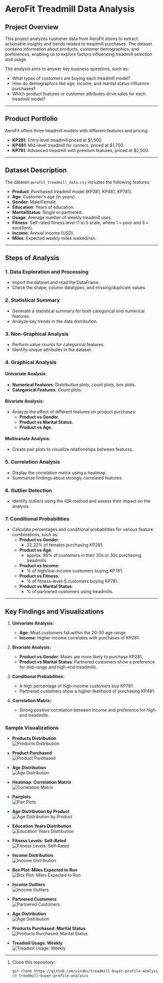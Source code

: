 # **AeroFit Treadmill Data Analysis**

## **Project Overview**
This project analyzes customer data from AeroFit stores to extract actionable insights and trends related to treadmill purchases. The dataset contains information about products, customer demographics, and preferences, enabling us to explore factors influencing treadmill selection and usage.  

The analysis aims to answer key business questions, such as:  
- What types of customers are buying each treadmill model?  
- How do demographics like age, income, and marital status influence purchases?  
- Which product features or customer attributes drive sales for each treadmill model?  

---

## **Product Portfolio**
AeroFit offers three treadmill models with different features and pricing:
- **KP281**: Entry-level treadmill priced at $1,500.
- **KP481**: Mid-level treadmill for runners, priced at $1,750.
- **KP781**: Advanced treadmill with premium features, priced at $2,500.

---

## **Dataset Description**
The dataset `aerofit_treadmill_data.csv` includes the following features:  
- **Product**: Purchased treadmill model (KP281, KP481, KP781).  
- **Age**: Customer's age (in years).  
- **Gender**: Male/Female.  
- **Education**: Years of education.  
- **MaritalStatus**: Single or partnered.  
- **Usage**: Average number of weekly treadmill uses.  
- **Fitness**: Self-rated fitness level (1 to 5 scale, where 1 = poor and 5 = excellent).  
- **Income**: Annual income (USD).  
- **Miles**: Expected weekly miles walked/ran.  

---

## **Steps of Analysis**
### **1. Data Exploration and Processing**
- Import the dataset and read the DataFrame.  
- Check the shape, column datatypes, and missing/duplicate values.  

### **2. Statistical Summary**
- Generate a statistical summary for both categorical and numerical features.  
- Analyze key trends in the data distribution.  

### **3. Non-Graphical Analysis**
- Perform value counts for categorical features.  
- Identify unique attributes in the dataset.  

### **4. Graphical Analysis**
#### Univariate Analysis:
- **Numerical Features**: Distribution plots, count plots, box plots.  
- **Categorical Features**: Count plots.  

#### Bivariate Analysis:
- Analyze the effect of different features on product purchases:  
  - **Product vs Gender.**  
  - **Product vs Marital Status.**  
  - **Product vs Age.**  

#### Multivariate Analysis:
- Create pair plots to visualize relationships between features.  

### **5. Correlation Analysis**
- Display the correlation matrix using a heatmap.  
- Summarize findings about strongly correlated features.  

### **6. Outlier Detection**
- Identify outliers using the IQR method and assess their impact on the analysis.  

### **7. Conditional Probabilities**
- Calculate percentages and conditional probabilities for various feature combinations, such as:  
  - **Product vs Gender**:  
    - 22.22% of females purchasing KP281.  
  - **Product vs Age**:  
    - approx. 85% of customers in their 20s or 30s purchasing treadmills.  
  - **Product vs Income**:  
    - % of high/low-income customers buying KP781.  
  - **Product vs Fitness**:  
    - % of fitness-level-5 customers buying KP781.  
  - **Product vs Marital Status**:  
    - % of partnered customers using treadmills.  

---

## **Key Findings and Visualizations**
1. **Univariate Analysis:**  
   - **Age**: Most customers fall within the 20-30 age range.  
   - **Income**: Higher income correlates with purchases of KP281.  

2. **Bivariate Analysis:**  
   - **Product vs Gender**: Males are more likely to purchase KP281.  
   - **Product vs Marital Status**: Partnered customers show a preference for mid-range and high-end treadmills.  

3. **Conditional Probabilities:**  
   - A high percentage of high-income customers buy KP781.  
   - Partnered customers show a higher likelihood of purchasing KP481.  

4. **Correlation Matrix:**  
   - Strong positive correlation between income and preference for high-end treadmills.  

### **Sample Visualizations**
- **Products Distribution**  
  ![Products Distribution](visuals/prodist.png)

- **Product Purchased**  
  ![Product Purchased](visuals/products.png) 

- **Age Distribution**  
  ![Age Distribution](visuals/age.png)  

- **Heatmap: Correlation Matrix**  
  ![Correlation Matrix](visuals/corr.png)

- **Pairplots**  
  ![Pair Plots](visuals/pairplots.png)

- **Age Distribution by Product**  
  ![Age Distribution by Product](visuals/age_dist.png)

- **Education Years Distribution**  
  ![Education Years Distribution](visuals/edu.png)

- **Fitness Levels: Self-Rated**  
  ![Fitness Levels: Self-Rated](visuals/fitness.png)

- **Income Distribution**  
  ![Income Distribution](visuals/income.png)

- **Box Plot: Miles Expected to Run**  
  ![Box Plot: Miles Expected to Run](visuals/miles.png)

- **Income Outliers**  
  ![Income Outliers](visuals/outliers.png)

- **Partnered Customers**  
  ![Partnered Customers](visuals/partnered.png)

- **Age Distribution**  
  ![Age Distribution](visuals/age.png) 

- **Products Purchased: Marital Status**  
  ![Products Purchased: Marital Status](visuals/product_purchased.png)

- **Treadmil Usage: Weekly**  
  ![Treadmil Usage: Weekly](visuals/weekly.png) 
---

1. Clone this repository:  
   ```bash
   git clone https://github.com/vinabi/treadmill-buyer-profile-analysis.git
   cd treadmill-buyer-profile-analysis
